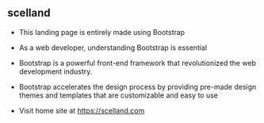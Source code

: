 ## scelland
- This landing page is entirely made using Bootstrap
- As a web developer, understanding Bootstrap is essential
- Bootstrap is a powerful front-end framework that revolutionized the web development industry.
- Bootstrap  accelerates the design process by providing pre-made design themes and templates that are customizable and easy to use

- Visit home site at https://scelland.com
